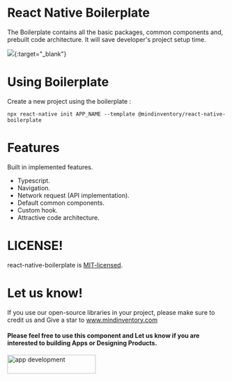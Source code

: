 # React Native Boilerplate

The Boilerplate contains all the basic packages, common components and, prebuilt code architecture. It will save developer's project setup time.

[<img src="https://github.com/Mindinventory/react-native-boilerplate/blob/master/assets/Banner.png">](https://www.mindinventory.com/?utm_source=gthb&utm_medium=repo&utm_campaign=react-native-boilerplate){:target="_blank"}


# Using Boilerplate
Create a new project using the boilerplate :

```
npx react-native init APP_NAME --template @mindinventory/react-native-boilerplate
```

# Features
Built in implemented features.

* Typescript.
* Navigation.
* Network request (API implementation).
* Default common components.
* Custom hook.
* Attractive code architecture.

# LICENSE!

react-native-boilerplate is [MIT-licensed](https://github.com/Mindinventory/react-native-boilerplate/blob/master/LICENSE).

# Let us know!

If you use our open-source libraries in your project, please make sure to credit us and Give a star to www.mindinventory.com

<p><h4>Please feel free to use this component and Let us know if you are interested to building Apps or Designing Products.</h4>
<a href="https://www.mindinventory.com/contact-us.php?utm_source=gthb&utm_medium=repo&utm_campaign=circular-cards-stack-view" target="_blank">
<img src="https://github.com/Sammindinventory/MindInventory/blob/main/hirebutton.png" width="203" height="43"  alt="app development">
</a>
